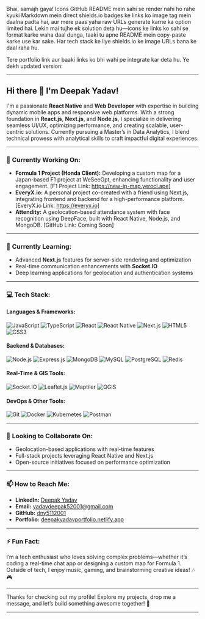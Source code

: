 Bhai, samajh gaya! Icons GitHub README mein sahi se render nahi ho rahe kyuki Markdown mein direct shields.io badges ke links ko image tag mein daalna padta hai, aur mere paas yaha raw URLs generate karne ka option limited hai. Lekin mai tujhe ek solution deta hu—icons ke links ko sahi se format karke waha daal dunga, taaki tu apne README mein copy-paste karke use kar sake. Har tech stack ke liye shields.io ke image URLs bana ke daal raha hu.

Tere portfolio link aur baaki links ko bhi wahi pe integrate kar deta hu. Ye dekh updated version:

---

## Hi there 👋 I'm Deepak Yadav!

I'm a passionate **React Native** and **Web Developer** with expertise in building dynamic mobile apps and responsive web platforms. With a strong foundation in **React.js**, **Next.js**, and **Node.js**, I specialize in delivering seamless UI/UX, optimizing performance, and creating scalable, user-centric solutions. Currently pursuing a Master’s in Data Analytics, I blend technical prowess with analytical skills to craft impactful digital experiences.

---

### 🔭 **Currently Working On:**  
- **Formula 1 Project (Honda Client):** Developing a custom map for a Japan-based F1 project at WeSeeGpt, enhancing functionality and user engagement. [F1 Project Link: https://new-ip-map.yerocl.ape]  
- **EveryX.io:** A personal project co-created with a friend using Next.js, integrating frontend and backend for a high-performance platform. [EveryX.io Link: https://everyx.io]  
- **Attendity:** A geolocation-based attendance system with face recognition using DeepFace, built with React Native, Node.js, and MongoDB. [GitHub Link: Coming Soon]  

---

### 🌱 **Currently Learning:**  
- Advanced **Next.js** features for server-side rendering and optimization  
- Real-time communication enhancements with **Socket.IO**  
- Deep learning applications for geolocation and authentication systems  

---

### 💻 **Tech Stack:**  

#### **Languages & Frameworks:**  
<img src="https://img.shields.io/badge/-JavaScript-F7DF1E?style=flat&logo=javascript&logoColor=black" alt="JavaScript" />  
<img src="https://img.shields.io/badge/-TypeScript-3178C6?style=flat&logo=typescript&logoColor=white" alt="TypeScript" />  
<img src="https://img.shields.io/badge/-React-61DAFB?style=flat&logo=react&logoColor=black" alt="React" />  
<img src="https://img.shields.io/badge/-React%20Native-61DAFB?style=flat&logo=react&logoColor=black" alt="React Native" />  
<img src="https://img.shields.io/badge/-Next.js-000000?style=flat&logo=next.js&logoColor=white" alt="Next.js" />  
<img src="https://img.shields.io/badge/-HTML5-E34F26?style=flat&logo=html5&logoColor=white" alt="HTML5" />  
<img src="https://img.shields.io/badge/-CSS3-1572B6?style=flat&logo=css3&logoColor=white" alt="CSS3" />  

#### **Backend & Databases:**  
<img src="https://img.shields.io/badge/-Node.js-339933?style=flat&logo=node.js&logoColor=white" alt="Node.js" />  
<img src="https://img.shields.io/badge/-Express.js-000000?style=flat&logo=express&logoColor=white" alt="Express.js" />  
<img src="https://img.shields.io/badge/-MongoDB-47A248?style=flat&logo=mongodb&logoColor=white" alt="MongoDB" />  
<img src="https://img.shields.io/badge/-MySQL-4479A1?style=flat&logo=mysql&logoColor=white" alt="MySQL" />  
<img src="https://img.shields.io/badge/-PostgreSQL-336791?style=flat&logo=postgresql&logoColor=white" alt="PostgreSQL" />  
<img src="https://img.shields.io/badge/-Redis-DC382D?style=flat&logo=redis&logoColor=white" alt="Redis" />  

#### **Real-Time & GIS Tools:**  
<img src="https://img.shields.io/badge/-Socket.IO-010101?style=flat&logo=socket.io&logoColor=white" alt="Socket.IO" />  
<img src="https://img.shields.io/badge/-Leaflet.js-199900?style=flat&logo=leaflet&logoColor=white" alt="Leaflet.js" />  
<img src="https://img.shields.io/badge/-Maptiler-FF5733?style=flat" alt="Maptiler" />  
<img src="https://img.shields.io/badge/-QGIS-3A915D?style=flat&logo=qgis&logoColor=white" alt="QGIS" />  

#### **DevOps & Other Tools:**  
<img src="https://img.shields.io/badge/-Git-F05032?style=flat&logo=git&logoColor=white" alt="Git" />  
<img src="https://img.shields.io/badge/-Docker-2496ED?style=flat&logo=docker&logoColor=white" alt="Docker" />  
<img src="https://img.shields.io/badge/-Kubernetes-326CE5?style=flat&logo=kubernetes&logoColor=white" alt="Kubernetes" />  
<img src="https://img.shields.io/badge/-Postman-FF6C37?style=flat&logo=postman&logoColor=white" alt="Postman" />  

---

### 👯 **Looking to Collaborate On:**  
- Geolocation-based applications with real-time features  
- Full-stack projects leveraging React Native and Next.js  
- Open-source initiatives focused on performance optimization  

---

### 📫 **How to Reach Me:**  
- **LinkedIn:** [Deepak Yadav](https://www.linkedin.com/in/deepak-yadav)  
- **Email:** [yadavdeepak52001@gmail.com](mailto:yadavdeepak52001@gmail.com)  
- **GitHub:** [dny5112001](https://github.com/dny5112001)  
- **Portfolio:** [deepakyadavportfolio.netlify.app](https://deepakyadavportfolio.netlify.app/)  

---

### ⚡ **Fun Fact:**  
I’m a tech enthusiast who loves solving complex problems—whether it’s coding a real-time chat app or designing a custom map for Formula 1. Outside of tech, I enjoy music, gaming, and brainstorming creative ideas! 🎶🎮  

---

Thanks for checking out my profile! Explore my projects, drop me a message, and let’s build something awesome together! 🚀

---
